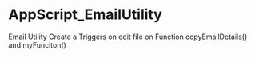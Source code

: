 # AppScript_EmailUtility
Email Utility 
Create a Triggers on edit file on Function copyEmailDetails() and myFunciton()
